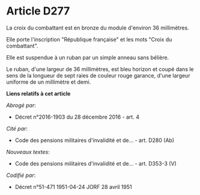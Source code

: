 # Article D277

La croix du combattant est en bronze du module d'environ 36 millimètres.

Elle porte l'inscription "République française" et les mots "Croix du combattant".

Elle est suspendue à un ruban par un simple anneau sans bélière.

Le ruban, d'une largeur de 36 millimètres, est bleu horizon et coupé dans le sens de la longueur de sept raies de couleur
rouge garance, d'une largeur uniforme de un millimètre et demi.

**Liens relatifs à cet article**

_Abrogé par_:

  - Décret n°2016-1903 du 28 décembre 2016 - art. 4

_Cité par_:

  - Code des pensions militaires d'invalidité et de... - art. D280 (Ab)

_Nouveaux textes_:

  - Code des pensions militaires d'invalidité et de... - art. D353-3 (V)

_Codifié par_:

  - Décret n°51-471 1951-04-24 JORF 28 avril 1951
